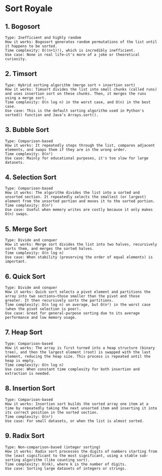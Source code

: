 # Sort Royale

## 1. Bogosort
    Type: Inefficient and highly random
    How it works: Bogosort generates random permutations of the list until it happens to be sorted.
    Time complexity: O((n+1)!), which is incredibly inefficient.
    Use case: None in real life—it's more of a joke or theoretical curiosity.

## 2. Timsort
    Type: Hybrid sorting algorithm (merge sort + insertion sort)
    How it works: Timsort divides the list into small chunks (called runs) and uses insertion sort on these chunks. Then, it merges the runs using a merge sort.
    Time complexity: O(n log n) in the worst case, and O(n) in the best case.
    Use case: This is the default sorting algorithm used in Python's sorted() function and Java’s Arrays.sort().

## 3. Bubble Sort
    Type: Comparison-based
    How it works: It repeatedly steps through the list, compares adjacent elements, and swaps them if they are in the wrong order.
    Time complexity: O(n²)
    Use case: Mainly for educational purposes, it's too slow for large datasets.

## 4. Selection Sort
    Type: Comparison-based
    How it works: The algorithm divides the list into a sorted and unsorted section. It repeatedly selects the smallest (or largest) element from the unsorted portion and moves it to the sorted portion.
    Time complexity: O(n²)
    Use case: Useful when memory writes are costly because it only makes O(n) swaps.

## 5. Merge Sort
    Type: Divide and conquer
    How it works: Merge sort divides the list into two halves, recursively sorts them, and merges the sorted halves.
    Time complexity: O(n log n)
    Use case: When stability (preserving the order of equal elements) is important.

## 6. Quick Sort
    Type: Divide and conquer
    How it works: Quick sort selects a pivot element and partitions the array into two sections—those smaller than the pivot and those greater. It then recursively sorts the partitions.
    Time complexity: O(n log n) on average, but O(n²) in the worst case (when the pivot selection is poor).
    Use case: Great for general-purpose sorting due to its average performance and low memory usage.

## 7. Heap Sort
    Type: Comparison-based
    How it works: The array is first turned into a heap structure (binary tree), and then the largest element (root) is swapped with the last element, reducing the heap size. This process is repeated until the heap is empty.
    Time complexity: O(n log n)
    Use case: When constant time complexity for both insertion and extraction is needed.

## 8. Insertion Sort
    Type: Comparison-based
    How it works: Insertion sort builds the sorted array one item at a time by repeatedly taking the next unsorted item and inserting it into its correct position in the sorted section.
    Time complexity: O(n²)
    Use case: For small datasets, or when the list is almost sorted.

## 9. Radix Sort
    Type: Non-comparison-based (integer sorting)
    How it works: Radix sort processes the digits of numbers starting from the least significant to the most significant, using a stable sub-sorting algorithm (like counting sort).
    Time complexity: O(nk), where k is the number of digits.
    Use case: Sorting large datasets of integers or strings.